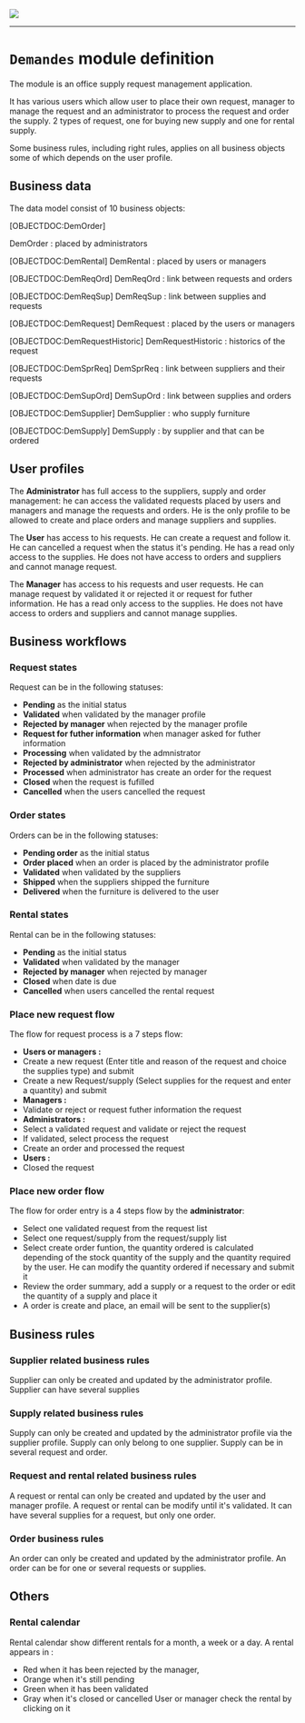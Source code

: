 <!--
 ___ _            _ _    _ _    __
/ __(_)_ __  _ __| (_)__(_) |_ /_/
\__ \ | '  \| '_ \ | / _| |  _/ -_)
|___/_|_|_|_| .__/_|_\__|_|\__\___|
            |_| 
-->
![](https://docs.simplicite.io//logos/logo250.png)
* * *

`Demandes` module definition
============================

The module is an office supply request management application.

It has various users which allow user to place their own request, manager to manage the request and 
an administrator to process the request and order the supply.
2 types of request, one for buying new supply and one for rental supply.

Some business rules, including right rules, applies on all business objects some of which depends on the user profile.

Business data
-------------

The data model consist of 10 business objects:

[OBJECTDOC:DemOrder] 

DemOrder : placed by administrators

[OBJECTDOC:DemRental] 
DemRental : placed by users or managers

[OBJECTDOC:DemReqOrd] 
DemReqOrd : link between requests and orders

[OBJECTDOC:DemReqSup] 
DemReqSup : link between  supplies and requests

[OBJECTDOC:DemRequest] 
DemRequest : placed by the users or managers

[OBJECTDOC:DemRequestHistoric] 
DemRequestHistoric : historics of the request

[OBJECTDOC:DemSprReq] 
DemSprReq : link between suppliers and their requests 

[OBJECTDOC:DemSupOrd] 
DemSupOrd : link between supplies and orders

[OBJECTDOC:DemSupplier] 
DemSupplier : who supply furniture

[OBJECTDOC:DemSupply] 
DemSupply : by supplier and that can be ordered


User profiles
-------------

The **Administrator** has full access to the suppliers, supply and order management:
he can access the validated requests placed by users and managers and manage the requests and orders. 
He is the only profile to be allowed to create and place orders and manage suppliers and supplies.

The **User** has access to his requests.
He can create a request and follow it. 
He can cancelled a request when the status it's pending. 
He has a read only access to the supplies.
He does not have access to orders and suppliers and cannot manage request.

The **Manager** has access to his requests and user requests.
He can manage request by validated it or rejected it or request for futher information.
He has a read only access to the supplies.
He does not have access to orders and suppliers and cannot manage supplies.

Business workflows
------------------

### Request states

Request can be in the following statuses:

- **Pending** as the initial status
- **Validated** when validated by the manager profile
- **Rejected by manager** when rejected by the manager profile
- **Request for futher information** when manager asked for futher information
- **Processing** when validated by the admnistrator
- **Rejected by administrator** when rejected by the administrator
- **Processed** when administrator has create an order for the request
- **Closed** when the request is fufilled
- **Cancelled** when the users cancelled the request

### Order states

Orders can be in the following statuses:

- **Pending order** as the initial status
- **Order placed** when an order is placed by the administrator profile
- **Validated** when validated by the suppliers
- **Shipped** when the suppliers shipped the furniture
- **Delivered** when the furniture is delivered to the user

### Rental states

Rental can be in the following statuses:

- **Pending** as the initial status
- **Validated** when validated by the manager
- **Rejected by manager** when rejected by manager
- **Closed** when date is due 
- **Cancelled** when users cancelled the rental request

### Place new request flow

The flow for request process is a 7 steps flow:
- **Users or managers :**
- Create a new request (Enter title and reason of the request and choice the supplies type) and submit
- Create a new Request/supply (Select supplies for the request and enter a quantity) and submit
- **Managers :**
- Validate or reject or request futher information the request
- **Administrators :**
- Select a validated request and validate or reject the request
- If validated, select process the request
- Create an order and processed the request 
- **Users :**
- Closed the request

### Place new order flow

The flow for order entry is a 4 steps flow by the **administrator**:

- Select one validated request from the request list
- Select one request/supply from the request/supply list
- Select create order funtion, the quantity ordered is calculated depending of the stock quantity of the supply and the quantity required by the user.
He can modify the quantity ordered if necessary and submit it
- Review the order summary, add a supply or a request to the order or edit the quantity of a supply and place it
- A order is create and place, an email will be sent to the supplier(s) 

Business rules
--------------

### Supplier related business rules

Supplier can only be created and updated by the administrator profile.
Supplier can have several supplies

### Supply related business rules

Supply can only be created and updated by the administrator profile via the supplier profile.
Supply can only belong to one supplier. 
Supply can be in several request and order.

### Request and rental related business rules

A request or rental can only be created and updated by the user and manager profile.
A request or rental can be modify until it's validated.
It can have several supplies for a request, but only one order.

### Order business rules

An order can only be created and updated by the administrator profile.
An order can be for one or several requests or supplies.

Others
------

### Rental calendar

Rental calendar show different rentals for a month, a week or a day. 
A rental appears in :
- Red when it has been rejected by the manager,
- Orange when it's still pending
- Green when it has been validated
- Gray when it's closed or cancelled
User or manager check the rental by clicking on it